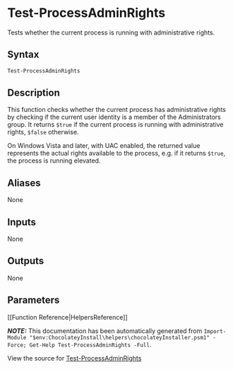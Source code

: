 ﻿# Test-ProcessAdminRights

<!-- This documentation is automatically generated from https://github.com/chocolatey/choco/tree/stable/src/chocolatey.resources/helpers/functions/Test-ProcessAdminRights.ps1 using https://github.com/chocolatey/choco/tree/stable/GenerateDocs.ps1. Contributions are welcome at the original location(s). -->

Tests whether the current process is running with administrative rights.

## Syntax

~~~powershell
Test-ProcessAdminRights
~~~

## Description

This function checks whether the current process has administrative
rights by checking if the current user identity is a member of the
Administrators group. It returns `$true` if the current process is
running with administrative rights, `$false` otherwise.

On Windows Vista and later, with UAC enabled, the returned value
represents the actual rights available to the process, e.g. if it
returns `$true`, the process is running elevated.


## Aliases

None

## Inputs

None

## Outputs

None

## Parameters
 



[[Function Reference|HelpersReference]]

***NOTE:*** This documentation has been automatically generated from `Import-Module "$env:ChocolateyInstall\helpers\chocolateyInstaller.psm1" -Force; Get-Help Test-ProcessAdminRights -Full`.

View the source for [Test-ProcessAdminRights](https://github.com/chocolatey/choco/tree/stable/src/chocolatey.resources/helpers/functions/Test-ProcessAdminRights.ps1)
